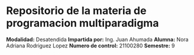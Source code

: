 # Repositorio de la materia de programacion multiparadigma
**Modalidad:** Desatendida
**Impartida por:** Ing. Juan Ahumada
**Alumna:** Nora Adriana Rodriguez Lopez
**Numero de control:** 21100280
**Semestre:** 9



